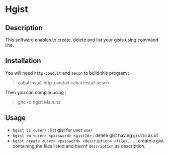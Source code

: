 # Hgist
## Description
This software enables to create, delete and list your gists using command line.

## Installation
You will need `http-conduit` and `aeson` to build this program :

> cabal install http-conduit
> cabal install aeson

Then you can compile using :

> ghc -o hgist Main.hs  

## Usage
- `hgist ls <user>` : list gist for user `user`
- `hgist rm <user> <password> <gistId>` : delete gist having `gistId` as id
- `hgist create <user> <password> <description> <file>...` : create a gist containing the files listed and havinf `description` as description. 
